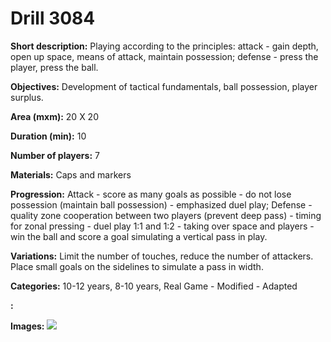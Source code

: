 # Drill 3084

**Short description:**
Playing according to the principles: attack - gain depth, open up space, means of attack, maintain possession; defense - press the player, press the ball.

**Objectives:**
Development of tactical fundamentals, ball possession, player surplus.

**Area (mxm):**
20 X 20

**Duration (min):**
10

**Number of players:**
7

**Materials:**
Caps and markers

**Progression:**
Attack - score as many goals as possible - do not lose possession (maintain ball possession) - emphasized duel play; Defense - quality zone cooperation between two players (prevent deep pass) - timing for zonal pressing - duel play 1:1 and 1:2 - taking over space and players - win the ball and score a goal simulating a vertical pass in play.

**Variations:**
Limit the number of touches, reduce the number of attackers. Place small goals on the sidelines to simulate a pass in width.

**Categories:**
10-12 years, 8-10 years, Real Game - Modified - Adapted

**:**


**Images:**
![](https://www.coachingfutsal.com/\images\ce2dd4d8-8551-4a7b-9dbf-0bae06c8cff9_tactical-board.com.png)


